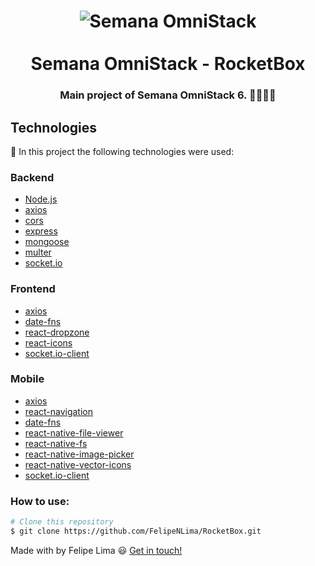 <h1 align="center">
    <img alt="Semana OmniStack" src="https://user-images.githubusercontent.com/26943148/78200855-4c12ad00-7466-11ea-99bc-c06db087ecf0.png" />
    <br />
    <br />
    Semana OmniStack - RocketBox
</h1>

<h3 align="center">
    Main project of Semana OmniStack 6. 👨🏻‍🚀🚀
</h3>

## Technologies

:hammer: In this project the following technologies were used:

### Backend

- [Node.js](https://nodejs.org)
- [axios](https://github.com/axios/axios)
- [cors](https://developer.mozilla.org/pt-BR/docs/Web/HTTP/Controle_Acesso_CORS)
- [express](https://expressjs.com/)
- [mongoose](https://mongoosejs.com/)
- [multer](https://github.com/expressjs/multer)
- [socket.io](https://socket.io/)
### Frontend

- [axios](https://github.com/axios/axios)
- [date-fns](https://date-fns.org/)
- [react-dropzone](https://react-dropzone.netlify.com/)
- [react-icons](https://react-icons.netlify.com/#/)
- [socket.io-client](https://socket.io/docs/client-api/)
### Mobile

- [axios](https://github.com/axios/axios)
- [react-navigation](https://reactnavigation.org/)
- [date-fns](https://date-fns.org/)
- [react-native-file-viewer](https://github.com/vinzscam/react-native-file-viewer)
- [react-native-fs](https://www.npmjs.com/package/react-native-fs/v/1.2.0)
- [react-native-image-picker](https://github.com/react-native-community/react-native-image-picker)
- [react-native-vector-icons](https://github.com/oblador/react-native-vector-icons)
- [socket.io-client](https://socket.io/docs/client-api/)

### How to use:

```bash
# Clone this repository
$ git clone https://github.com/FelipeNLima/RocketBox.git
```

Made with by Felipe Lima :smiley: [Get in touch!](https://www.linkedin.com/in/felipe-lima-00bb62171/)
